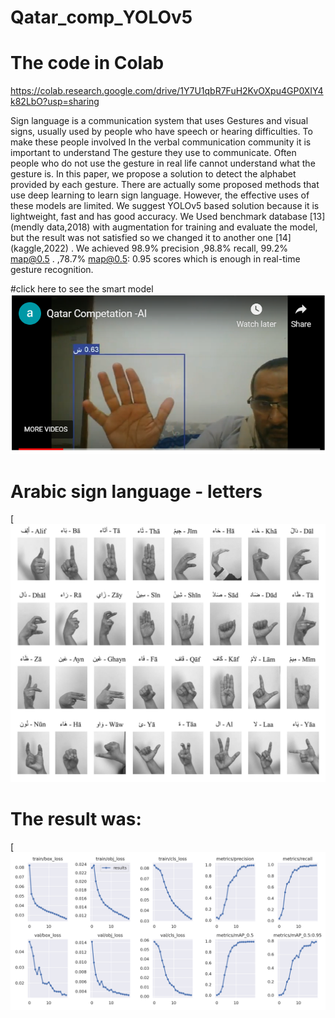 # Qatar_comp_YOLOv5

# The code in Colab 
https://colab.research.google.com/drive/1Y7U1qbR7FuH2KvOXpu4GP0XIY4k82LbO?usp=sharing

Sign language is a communication system that uses Gestures and visual signs, usually used by people who have speech or hearing difficulties. To make these people involved In the verbal communication community it is important to understand The gesture they use to communicate. Often people who do not use the gesture in real life cannot understand what the gesture is. In this paper, we propose a solution to detect the alphabet provided by each gesture. There are actually some proposed methods that use deep learning to learn sign language. However, the effective uses of these models are limited. We suggest YOLOv5 based solution because it is lightweight, fast and has good accuracy. We Used benchmark database [13] (mendly data,2018) with augmentation for training and evaluate the model, but the result was not satisfied so we changed it to another one [14] (kaggle,2022)  . We achieved 98.9% precision ,98.8% recall, 99.2% map@0.5 . ,78.7% map@0.5: 0.95 scores which is enough in real-time gesture recognition.

#click here to see the smart model
[![click here to see the smart model](https://github.com/Alrehawi/Qatar_comp_YOLOv5/blob/main/sheen.png)](https://www.youtube.com/embed/lbNY_MWO8Kk)
# Arabic sign language - letters
[![ARSlang ](https://github.com/Alrehawi/Qatar_comp_YOLOv5/blob/main/Signs_32_New.png)

# The result was:
[![Result ](https://github.com/Alrehawi/Qatar_comp_YOLOv5/blob/main/results.png)


